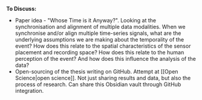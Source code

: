 **To Discuss:**

- Paper idea - "Whose Time is it Anyway?". Looking at the synchronisation and alignment of multiple data modalities. When we synchronise and/or align multiple time-series signals, what are the underlying assumptions we are making about the temporality of the event? How does this relate to the spatial characteristics of the sensor placement and recording space? How does this relate to the human perception of the event? And how does this influence the analysis of the data?
- Open-sourcing of the thesis writing on GitHub. Attempt at [[Open Science|open science]]. Not just sharing results and data, but also the process of research. Can share this Obsidian vault through GitHub integration.
